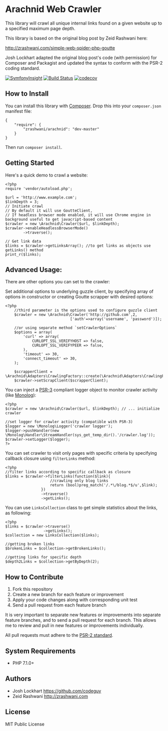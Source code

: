 # Arachnid Web Crawler

This library will crawl all unique internal links found on a given website
up to a specified maximum page depth.

This library is based on the original blog post by Zeid Rashwani here:

<http://zrashwani.com/simple-web-spider-php-goutte>

Josh Lockhart adapted the original blog post's code (with permission)
for Composer and Packagist and updated the syntax to conform with
the PSR-2 coding standard.

[![SymfonyInsight](https://insight.symfony.com/projects/a2309c5b-d961-4633-8fb4-162dde3532e4/mini.svg)](https://insight.symfony.com/projects/a2309c5b-d961-4633-8fb4-162dde3532e4)
[![Build Status](https://travis-ci.org/zrashwani/arachnid.svg?branch=master)](https://travis-ci.org/zrashwani/arachnid)
[![codecov](https://codecov.io/gh/zrashwani/arachnid/branch/master/graph/badge.svg)](https://codecov.io/gh/zrashwani/arachnid)

## How to Install

You can install this library with [Composer][composer]. Drop this into your `composer.json`
manifest file:

    {
        "require": {
            "zrashwani/arachnid": "dev-master"
        }
    }

Then run `composer install`.

## Getting Started

Here's a quick demo to crawl a website:

    <?php
    require 'vendor/autoload.php';

    $url = 'http://www.example.com';
    $linkDepth = 3;
    // Initiate crawl  
    // By default it will use GoutteClient, 
    // If headless browser mode enabled, it will use Chrome engine in background useful to get javacript-based content
    $crawler = new \Arachnid\Crawler($url, $linkDepth);
    $crawler->enableHeadlessBrowserMode()
            ->traverse();

    // Get link data
    $links = $crawler->getLinksArray(); //to get links as objects use getLinks() method
    print_r($links);

    
## Advanced Usage:
   There are other options you can set to the crawler:


   Set additional options to underlying guzzle client, by specifying array of options in constructor 
or creating Goutte scrapper with desired options:


    <?php
        //third parameter is the options used to configure guzzle client
        $crawler = new \Arachnid\Crawler('http://github.com',2, 
                                 ['auth'=>array('username', 'password')]);
           
        //or using separate method `setCrawlerOptions`
        $options = array(
            'curl' => array(
                CURLOPT_SSL_VERIFYHOST => false,
                CURLOPT_SSL_VERIFYPEER => false,
            ),
            'timeout' => 30,
            'connect_timeout' => 30,
        );
                        
        $scrapperClient = \Arachnid\Adapters\CrawlingFactory::create(\Arachnid\Adapters\CrawlingFactory::TYPE_GOUTTE,$options);
        $crawler->setScrapClient($scrapperClient);


   You can inject a [PSR-3][psr3] compliant logger object to monitor crawler activity (like [Monolog][monolog]):

    <?php    
    $crawler = new \Arachnid\Crawler($url, $linkDepth); // ... initialize crawler   

    //set logger for crawler activity (compatible with PSR-3)
    $logger = new \Monolog\Logger('crawler logger');
    $logger->pushHandler(new \Monolog\Handler\StreamHandler(sys_get_temp_dir().'/crawler.log'));
    $crawler->setLogger($logger);
    ?>

   You can set crawler to visit only pages with specific criteria by specifying callback closure using `filterLinks` method:

    <?php
    //filter links according to specific callback as closure
    $links = $crawler->filterLinks(function($link){
                        //crawling only blog links
                        return (bool)preg_match('/.*\/blog.*$/u',$link); 
                    })
                    ->traverse()
                    ->getLinks();

    
    
   You can use `LinksCollection` class to get simple statistics about the links, as following:

    <?php
    $links = $crawler->traverse()
                     ->getLinks();
    $collection = new LinksCollection($links);

    //getting broken links
    $brokenLinks = $collection->getBrokenLinks();
   
    //getting links for specific depth
    $depth2Links = $collection->getByDepth(2);

## How to Contribute

1. Fork this repository
2. Create a new branch for each feature or improvement
3. Apply your code changes along with corresponding unit test
4. Send a pull request from each feature branch

It is very important to separate new features or improvements into separate feature branches,
and to send a pull request for each branch. This allows me to review and pull in new features
or improvements individually.

All pull requests must adhere to the [PSR-2 standard][psr2].

## System Requirements

* PHP 7.1.0+

## Authors

* Josh Lockhart <https://github.com/codeguy>
* Zeid Rashwani <http://zrashwani.com>

## License

MIT Public License

[composer]: http://getcomposer.org/
[psr2]: https://github.com/php-fig/fig-standards/blob/master/accepted/PSR-2-coding-style-guide.md
[psr3]: https://github.com/php-fig/fig-standards/blob/master/accepted/PSR-3-logger-interface.md
[monolog]: https://github.com/Seldaek/monolog

